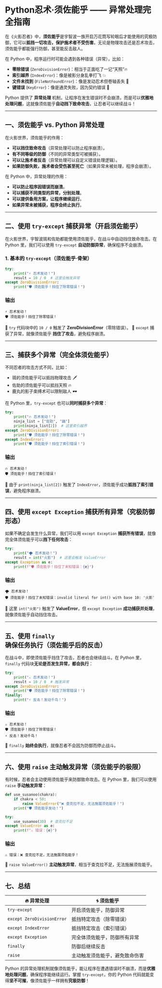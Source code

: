 # Python忍术·须佐能乎 —— 异常处理完全指南

在《火影忍者》中，**须佐能乎**是宇智波一族开启万花筒写轮眼后才能使用的究极防御，它可以**抵挡一切攻击，保护施术者不受伤害**。无论是物理攻击还是忍术攻击，须佐能乎都能强行防御，甚至能反击敌人。

在 Python 中，程序运行时可能会遇到各种错误（异常），比如：

- **零除错误** (`ZeroDivisionError`)：相当于正面吃了一记“天照”🔥
- **索引越界** (`IndexError`)：像是被影分身乱拳打飞 💥
- **文件未找到** (`FileNotFoundError`)：像是发动忍术但卷轴丢失 📜
- **键错误** (`KeyError`)：像是通灵失败，因为契约错误 🐸

Python 提供了 **异常处理** 机制，让程序在发生错误时不会崩溃，而是可以**优雅地处理问题**，这就像须佐能乎**自动挡下致命攻击**，让忍者可以继续战斗！

---

## **一、须佐能乎 vs. Python 异常处理**

在火影世界，须佐能乎的作用：

- **可以挡住致命攻击**（异常处理可以防止程序崩溃）。
- **有不同等级的防御**（不同的异常类型可被捕获）。
- **可以让施术者反击**（异常处理可以自定义错误处理逻辑）。
- **如果防御失败，施术者会受伤甚至死亡**（如果异常未被处理，程序会崩溃）。

在 Python 中，异常处理的作用：

- **可以防止程序因错误而崩溃**。
- **可以捕获不同类型的异常，分别处理**。
- **可以提供备用方案，让程序继续运行**。
- **如果异常未被捕获，程序会终止执行**。

---

## **二、使用 `try-except` 捕获异常（开启须佐能乎）**

在火影世界，宇智波斑和佐助都能使用须佐能乎，在战斗中自动挡住致命攻击。在 Python 里，我们可以使用 `try-except` **自动防御异常**，确保程序不会崩溃。

### **1. 基本的 `try-except`（须佐能乎·骨架）**

```python
try:
    print("⚡ 忍术发动！")
    result = 10 / 0  # 这里会触发异常
except ZeroDivisionError:
    print("🛡️ 须佐能乎！挡住了除零错误！")
```

### **输出**

```
⚡ 忍术发动！
🛡️ 须佐能乎！挡住了除零错误！
```

🔹 `try` 代码块中的 `10 / 0` 触发了 **ZeroDivisionError**（零除错误）。
🔹 `except` 捕获了异常，就像须佐能乎 **挡住了攻击**，避免程序崩溃。

---

## **三、捕获多个异常（完全体须佐能乎）**

不同忍者的攻击方式不同，比如：

- 斑的须佐能乎可以抵挡物理攻击 🗡️
- 佐助的须佐能乎可以抵挡天照 🔥
- 鹿丸的影子束缚术可以限制敌人 🕶️

在 Python 里，`try-except` 也可以**同时捕获多个异常**：

```python
try:
    print("🔥 忍术发动！")
    ninja_list = ["佐助", "鼬"]
    print(ninja_list[2])  # 这里索引越界
except ZeroDivisionError:
    print("🛡️ 须佐能乎！挡住了除零错误！")
except IndexError:
    print("🛡️ 须佐能乎！挡住了索引错误！")
```

### **输出**

```
🔥 忍术发动！
🛡️ 须佐能乎！挡住了索引错误！
```

🔹 由于 `print(ninja_list[2])` 触发了 `IndexError`，须佐能乎成功**抵挡了索引错误**，避免程序崩溃。

---

## **四、使用 `except Exception` 捕获所有异常（究极防御形态）**

如果不确定会发生什么异常，我们可以用 `except Exception` **捕获所有错误**，就像完全体须佐能乎可以**挡下任何攻击**：

```python
try:
    print("🌪️ 忍术发动！")
    result = int("火影")  # 这里会触发 ValueError
except Exception as e:
    print(f"🛡️ 须佐能乎！挡住了未知错误：{e}")
```

### **输出**

```
🌪️ 忍术发动！
🛡️ 须佐能乎！挡住了未知错误：invalid literal for int() with base 10: '火影'
```

🔹 这里 `int("火影")` 触发了 **ValueError**，但 `except Exception` **成功捕获并处理**，就像须佐能乎自动挡住攻击。

---

## **五、使用 `finally` 确保任务执行（须佐能乎后的反击）**

在战斗中，即使须佐能乎挡住了攻击，忍者也会继续战斗。在 Python 里，`finally` 代码块**无论是否发生异常，都会执行**：

```python
try:
    print("⚔️ 忍术发动！")
    result = 10 / 0  # 触发异常
except ZeroDivisionError:
    print("🛡️ 须佐能乎！挡住了除零错误！")
finally:
    print("⚡ 反击！发动千鸟！")
```

### **输出**

```
⚔️ 忍术发动！
🛡️ 须佐能乎！挡住了除零错误！
⚡ 反击！发动千鸟！
```

🔹 `finally` **始终会执行**，就像忍者不会因为防御而停止战斗。

---

## **六、使用 `raise` 主动触发异常（须佐能乎的极限）**

有时候，忍者会主动使用须佐能乎来防御致命攻击。在 Python 里，我们可以使用 `raise` **手动触发异常**：

```python
def use_susanoo(chakra):
    if chakra < 50:
        raise ValueError("❌ 查克拉不足，无法施展须佐能乎！")
    print("🛡️ 须佐能乎发动！")

try:
    use_susanoo(30)  # 查克拉不足
except ValueError as e:
    print(f"⚠️ 错误：{e}")
```

### **输出**

```
⚠️ 错误：❌ 查克拉不足，无法施展须佐能乎！
```

🔹 `raise ValueError()` **主动触发异常**，相当于查克拉不足，无法施展须佐能乎。

---

## **七、总结**

| 🔥 异常处理                  | 🌀 须佐能乎                    |
| ---------------------------- | ------------------------------ |
| `try-except`               | 开启须佐能乎，防御异常         |
| `except ZeroDivisionError` | 抵挡特定攻击（除零错误）       |
| `except IndexError`        | 抵挡特定攻击（索引错误）       |
| `except Exception`         | 完全体须佐能乎，防御所有异常   |
| `finally`                  | 防御后继续反击                 |
| `raise`                    | 主动触发须佐能乎，避免致命伤害 |

Python 的异常处理机制就像须佐能乎，能让程序在遭遇错误时不崩溃，而是**优雅地处理问题**，确保程序能继续运行。掌握 `try-except`，你的 Python 代码就能变得**坚不可摧**，像须佐能乎一样拥有**究极防御**！
